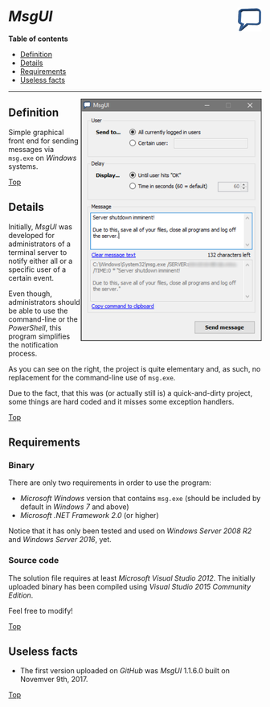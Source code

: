 # *MsgUI* <img src="https://github.com/urbanware-org/msgui/blob/master/Source/MsgUI/Resources/Logo/MsgUI_48x48.png" alt="MsgUI logo" height="48px" width="48px" align="right"/>

**Table of contents**
* [Definition](#definition)
* [Details](#details)
* [Requirements](#requirements)
* [Useless facts](#useless-facts)

----

<img src="https://github.com/urbanware-org/msgui/blob/master/Source/MsgUI/Resources/Images/MsgUI.png" alt="MsgUI" align="right"/>

## Definition

Simple graphical front end for sending messages via `msg.exe` on _Windows_ systems.

[Top](#msgui-)

## Details

Initially, _MsgUI_ was developed for administrators of a terminal server to notify either all or a specific user of a certain event.

Even though, administrators should be able to use the command-line or the _PowerShell_, this program simplifies the notification process.

As you can see on the right, the project is quite elementary and, as such, no replacement for the command-line use of `msg.exe`.

Due to the fact, that this was (or actually still is) a quick-and-dirty project, some things are hard coded and it misses some exception handlers.

[Top](#msgui-)

## Requirements

### Binary

There are only two requirements in order to use the program:

 * _Microsoft Windows_ version that contains `msg.exe` (should be included by default in _Windows 7_ and above)
 * _Microsoft .NET Framework 2.0_ (or higher)

Notice that it has only been tested and used on _Windows Server 2008 R2_ and _Windows Server 2016_, yet.

### Source code

The solution file requires at least _Microsoft Visual Studio 2012_. The initially uploaded binary has been compiled using _Visual Studio 2015 Community Edition_.

Feel free to modify!

[Top](#msgui-)

## Useless facts

* The first version uploaded on *GitHub* was *MsgUI* 1.1.6.0 built on Novemver 9th, 2017.

[Top](#msgui-)

